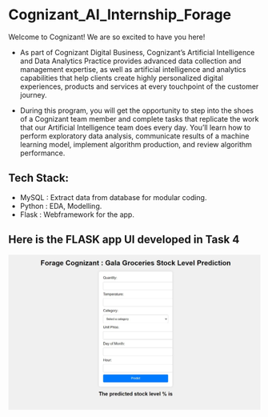 # Cognizant_AI_Internship_Forage

Welcome to Cognizant! We are so excited to have you here!

* As part of Cognizant Digital Business, Cognizant’s Artificial Intelligence and Data Analytics Practice provides advanced data collection and management expertise, as well as artificial intelligence and analytics capabilities that help clients create highly personalized digital experiences, products and services at every touchpoint of the customer journey.

* During this program, you will get the opportunity to step into the shoes of a Cognizant team member and complete tasks that replicate the work that our Artificial Intelligence team does every day. You’ll learn how to perform exploratory data analysis, communicate results of a machine learning model, implement algorithm production, and review algorithm performance.

## Tech Stack:
* MySQL : Extract data from database for modular coding.
* Python : EDA, Modelling.
* Flask : Webframework for the app.

## Here is the FLASK app UI developed in Task 4
![](https://github.com/Swam80/Cognizant_AI_Internship_Forage/blob/main/Task%204/UI.JPG)

